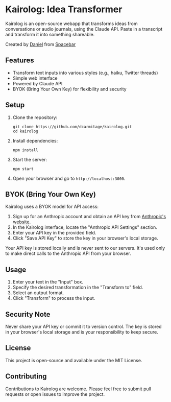 # Kairolog: Idea Transformer

Kairolog is an open-source webapp that transforms ideas from conversations or audio journals, using the Claude API. Paste in a transcript and transform it into something shareable.

Created by [Daniel](http://twitter.com/dcarmitage) from [Spacebar](http://twitter.com/onspacebar)

## Features

- Transform text inputs into various styles (e.g., haiku, Twitter threads)
- Simple web interface
- Powered by Claude API
- BYOK (Bring Your Own Key) for flexibility and security

## Setup

1. Clone the repository:
   ```
   git clone https://github.com/dcarmitage/kairolog.git
   cd kairolog
   ```

2. Install dependencies:
   ```
   npm install
   ```

3. Start the server:
   ```
   npm start
   ```

4. Open your browser and go to `http://localhost:3000`.

## BYOK (Bring Your Own Key)

Kairolog uses a BYOK model for API access:

1. Sign up for an Anthropic account and obtain an API key from [Anthropic's website](https://www.anthropic.com).
2. In the Kairolog interface, locate the "Anthropic API Settings" section.
3. Enter your API key in the provided field.
4. Click "Save API Key" to store the key in your browser's local storage.

Your API key is stored locally and is never sent to our servers. It's used only to make direct calls to the Anthropic API from your browser.

## Usage

1. Enter your text in the "Input" box.
2. Specify the desired transformation in the "Transform to" field.
3. Select an output format.
4. Click "Transform" to process the input.

## Security Note

Never share your API key or commit it to version control. The key is stored in your browser's local storage and is your responsibility to keep secure.

## License

This project is open-source and available under the MIT License.

## Contributing

Contributions to Kairolog are welcome. Please feel free to submit pull requests or open issues to improve the project.
